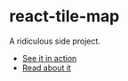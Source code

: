 # react-tile-map

A ridiculous side project. 

- [See it in action](http://react-tile-map.s3-website-us-west-2.amazonaws.com/)
- [Read about it](https://oliverroick.net/writing/2020/building-a-tiled-map-using-react)
